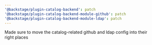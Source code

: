 ```yaml
---
'@backstage/plugin-catalog-backend': patch
'@backstage/plugin-catalog-backend-module-github': patch
'@backstage/plugin-catalog-backend-module-ldap': patch
---
```


Made sure to move the catalog-related github and ldap config into their right places
